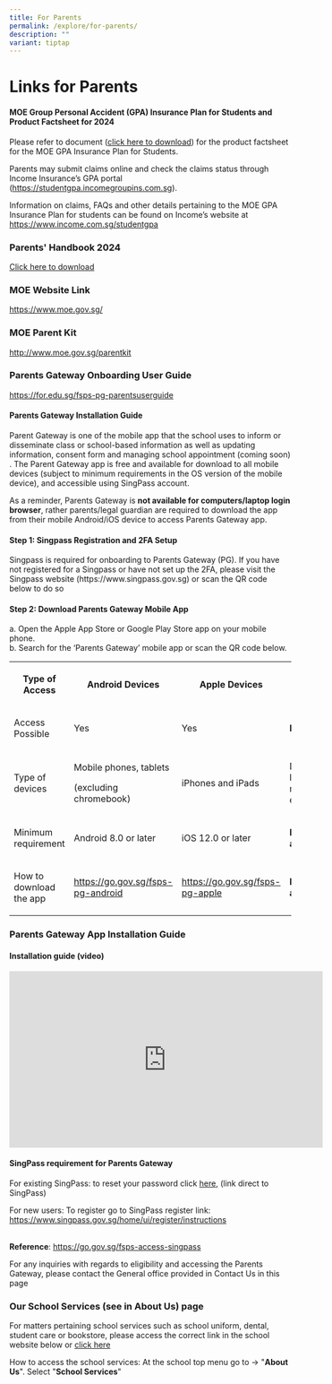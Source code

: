 ```yaml
---
title: For Parents
permalink: /explore/for-parents/
description: ""
variant: tiptap
---
```

<h1>Links for Parents</h1>
<p></p>
<p></p>
<h4>MOE Group Personal Accident (GPA) Insurance Plan for Students and Product Factsheet for 2024</h4>
<p>Please refer to document (<a href="/files/Fengshan Document Links/2024/Product_Fact_Sheet__Year_2024_May__Revised_V1.pdf" rel="noopener nofollow" target="_blank">click here to download</a>)
for the product factsheet for the MOE GPA Insurance Plan for Students.</p>
<p>Parents may submit claims online and check the claims status through Income
Insurance’s GPA portal (<a href="https://studentgpa.incomegroupins.com.sg" rel="noopener noreferrer nofollow" target="_blank">https://studentgpa.incomegroupins.com.sg</a>).</p>
<p>Information on claims, FAQs and other details pertaining to the MOE GPA
Insurance Plan for students can be found on Income’s website at <a href="https://www.income.com.sg/studentgpa" rel="noopener noreferrer nofollow" target="_blank">https://www.income.com.sg/studentgpa</a>
</p>
<p></p>
<h3><strong>Parents' Handbook 2024</strong></h3>
<p><a href="/files/Fengshan%20Document%20Links/Parents%20Handbook/Parents__Handbook_2024.pdf" rel="noopener noreferrer nofollow" target="_blank">Click here to download</a>
</p>
<h3>MOE Website Link</h3>
<p><a href="https://www.moe.gov.sg/" rel="noopener noreferrer nofollow" target="_blank">https://www.moe.gov.sg/</a>
</p>
<h3>MOE Parent Kit</h3>
<p><a href="http://www.moe.gov.sg/parentkit" rel="noopener noreferrer nofollow" target="_blank">http://www.moe.gov.sg/parentkit</a>
</p>
<h3><strong>Parents Gateway Onboarding User Guide</strong></h3>
<p><a href="https://for.edu.sg/fsps-pg-parentsuserguide" rel="noopener noreferrer nofollow" target="_blank">https://for.edu.sg/fsps-pg-parentsuserguide</a>
</p>
<h4>Parents Gateway Installation Guide</h4>
<p>Parent Gateway is one of the mobile app that the school uses to inform&nbsp;or
disseminate class or school-based information as well as updating information,
consent form and managing school appointment (coming soon) . The Parent
Gateway app is free and available for download to all mobile devices (subject
to minimum requirements in the OS version of the mobile device), and accessible
using SingPass account.</p>
<p>As a reminder, Parents Gateway is <strong>not available for computers/laptop login browser</strong>,
rather parents/legal guardian are required to download the app from their
mobile Android/iOS device to access Parents Gateway app.</p>
<h4>Step 1: Singpass Registration and 2FA Setup</h4>
<p>Singpass is required for onboarding to Parents Gateway (PG). If you have
not registered for a Singpass or have not set up the 2FA, please visit
the Singpass website (https://www.singpass.gov.sg) or scan the QR code
below to do so</p>
<h4>Step 2: Download Parents Gateway Mobile App</h4>
<p>a. Open the Apple App Store or Google Play Store app on your mobile phone.
<br>b. Search for the ‘Parents Gateway’ mobile app or scan the QR code below.</p>
<table style="minWidth: 100px">
<colgroup>
<col>
<col>
<col>
<col>
</colgroup>
<tbody>
<tr>
<th rowspan="1" colspan="1">
<p>Type of Access</p>
</th>
<th rowspan="1" colspan="1">
<p>Android Devices</p>
</th>
<th rowspan="1" colspan="1">
<p>Apple Devices</p>
</th>
<th rowspan="1" colspan="1">
<p>Desktop PC/Mac</p>
</th>
</tr>
<tr>
<td rowspan="1" colspan="1">
<p>Access Possible</p>
</td>
<td rowspan="1" colspan="1">
<p>Yes</p>
</td>
<td rowspan="1" colspan="1">
<p>Yes</p>
</td>
<td rowspan="1" colspan="1">
<p><strong>No</strong>
</p>
</td>
</tr>
<tr>
<td rowspan="1" colspan="1">
<p>Type of devices</p>
</td>
<td rowspan="1" colspan="1">
<p>Mobile phones, tablets</p>
<p>(excluding chromebook)</p>
</td>
<td rowspan="1" colspan="1">
<p>iPhones and iPads</p>
</td>
<td rowspan="1" colspan="1">
<p>Desktop, laptop, macbook etc...</p>
</td>
</tr>
<tr>
<td rowspan="1" colspan="1">
<p>Minimum requirement</p>
</td>
<td rowspan="1" colspan="1">
<p>Android 8.0 or later</p>
</td>
<td rowspan="1" colspan="1">
<p>iOS 12.0 or later</p>
</td>
<td rowspan="1" colspan="1">
<p><strong>No access</strong>
</p>
</td>
</tr>
<tr>
<td rowspan="1" colspan="1">
<p>How to download the app</p>
<p></p>
</td>
<td rowspan="1" colspan="1">
<p><a href="https://go.gov.sg/fsps-pg-android" rel="noopener nofollow" target="_blank">https://go.gov.sg/fsps-pg-android</a>
</p>
<p></p>
</td>
<td rowspan="1" colspan="1">
<p><a href="https://go.gov.sg/fsps-pg-apple" rel="noopener nofollow" target="_blank">https://go.gov.sg/fsps-pg-apple</a>
</p>
<p></p>
</td>
<td rowspan="1" colspan="1">
<p><strong>No access</strong>
</p>
</td>
</tr>
</tbody>
</table>
<h3>Parents Gateway App Installation Guide</h3>
<h4>Installation guide (video)</h4>
<div class="iframe-wrapper">
<iframe height="315" width="560" allowfullscreen="true" frameborder="0" src="https://www.youtube.com/embed/tW9jwyuovOo?si=GFhxRef-mdm3XSsz"></iframe>
</div>
<h4>SingPass requirement for Parents Gateway</h4>
<p>For existing SingPass: to reset your password click&nbsp;<a href="https://www.singpass.gov.sg/home/ui/online-reset-password/user-detail" rel="noopener noreferrer nofollow" target="_blank">here</a>,
(link direct to SingPass)</p>
<p>For new users: To register go to SingPass register link: <a href="https://www.singpass.gov.sg/home/ui/register/instructions" rel="noopener noreferrer nofollow" target="_blank">https://www.singpass.gov.sg/home/ui/register/instructions</a>
</p>
<p></p>
<p>
<br><strong>Reference</strong>: <a href="https://go.gov.sg/fsps-access-singpass" rel="noopener nofollow" target="_blank">https://go.gov.sg/fsps-access-singpass</a>
</p>
<p>For any inquiries with regards to eligibility and accessing the Parents
Gateway, please contact the General office provided in Contact Us in this
page</p>
<h3>Our School Services (see in About Us) page</h3>
<p>For matters pertaining school services such as school uniform, dental,
student care or bookstore, please access the correct link in the school
website below or <a href="https://www.fengshanpri.moe.edu.sg/explore/for-parents/school-vendor-contacts/" rel="noopener noreferrer nofollow" target="_blank">click here</a>
</p>
<p>How to access the school services: At the school top menu go to -&gt;
"<strong>About Us</strong>". Select "<strong>School Services</strong>"</p>
<p></p>